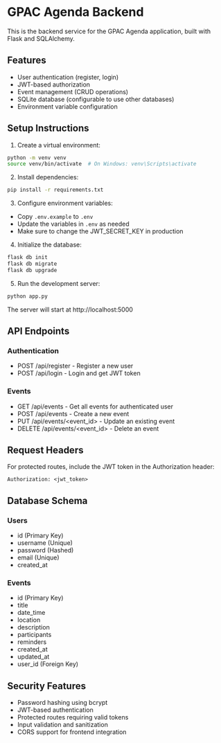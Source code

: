 # GPAC Agenda Backend

This is the backend service for the GPAC Agenda application, built with Flask and SQLAlchemy.

## Features

- User authentication (register, login)
- JWT-based authorization
- Event management (CRUD operations)
- SQLite database (configurable to use other databases)
- Environment variable configuration

## Setup Instructions

1. Create a virtual environment:
```bash
python -m venv venv
source venv/bin/activate  # On Windows: venv\Scripts\activate
```

2. Install dependencies:
```bash
pip install -r requirements.txt
```

3. Configure environment variables:
- Copy `.env.example` to `.env`
- Update the variables in `.env` as needed
- Make sure to change the JWT_SECRET_KEY in production

4. Initialize the database:
```bash
flask db init
flask db migrate
flask db upgrade
```

5. Run the development server:
```bash
python app.py
```

The server will start at http://localhost:5000

## API Endpoints

### Authentication
- POST /api/register - Register a new user
- POST /api/login - Login and get JWT token

### Events
- GET /api/events - Get all events for authenticated user
- POST /api/events - Create a new event
- PUT /api/events/<event_id> - Update an existing event
- DELETE /api/events/<event_id> - Delete an event

## Request Headers

For protected routes, include the JWT token in the Authorization header:
```
Authorization: <jwt_token>
```

## Database Schema

### Users
- id (Primary Key)
- username (Unique)
- password (Hashed)
- email (Unique)
- created_at

### Events
- id (Primary Key)
- title
- date_time
- location
- description
- participants
- reminders
- created_at
- updated_at
- user_id (Foreign Key)

## Security Features

- Password hashing using bcrypt
- JWT-based authentication
- Protected routes requiring valid tokens
- Input validation and sanitization
- CORS support for frontend integration
